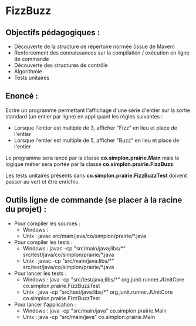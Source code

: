 # FizzBuzz

## Objectifs pédagogiques :
- Découverte de la structure de répertoire normée (issue de Maven)
- Renforcement des connaissances sur la compilation / exécution en ligne de commande
- Découverte des structures de contrôle
- Algorithmie
- Tests unitaires

## Enoncé :
Ecrire un programme permettant l'affichage d'une série d'entier sur la sortie standard (un entier par ligne) en appliquant les règles suivantes :
- Lorsque l'entier est multiple de 3, afficher "Fizz" en lieu et place de l'entier
- Lorsque l'entier est multiple de 5, afficher "Buzz" en lieu et place de l'entier

Le programme sera lancé par la classe **co.simplon.prairie.Main** mais la logique métier sera portée par la classe **co.simplon.prairie.FizzBuzz**.

Les tests unitaires présents dans **co.simplon.prairie.FizzBuzzTest** doivent passer au vert et être enrichis.

## Outils ligne de commande (se placer à la racine du projet) :
- Pour compiler les sources :
  - Windows :
  - Unix : javac src/main/java/co/simplon/prairie/\*.java
- Pour compiler les tests : 
  - Windows : javac -cp "src/main/java;libs/\*" src/test/java/co/simplon/prairie/\*.java
  - Unix : javac -cp "src/main/java:libs/\*" src/test/java/co/simplon/prairie/\*.java
- Pour lancer les tests : 
  - Windows :  java -cp "src/test/java;libs/\*" org.junit.runner.JUnitCore co.simplon.prairie.FizzBuzzTest
  - Unix : java -cp "src/test/java:libs/\*" org.junit.runner.JUnitCore co.simplon.prairie.FizzBuzzTest
- Pour lancer l'application : 
  - Windows :  java -cp "src/main/java" co.simplon.prairie.Main
  - Unix : java -cp "src/main/java" co.simplon.prairie.Main
